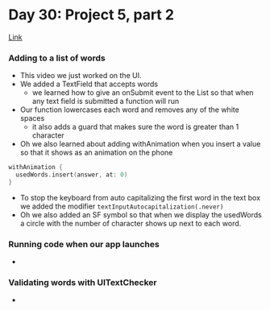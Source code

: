 # Day 30: Project 5, part 2
[Link](https://www.hackingwithswift.com/100/swiftui/30)

### Adding to a list of words
* This video we just worked on the UI. 
* We added a TextField that accepts words
  * we learned how to give an onSubmit event to the List so that when any text field is submitted a function will run
* Our function lowercases each word and removes any of the white spaces
  * it also adds a guard that makes sure the word is greater than 1 character
* Oh we also learned about adding withAnimation when you insert a value so that it shows as an animation on the phone
``` swift
withAnimation {
  usedWords.insert(answer, at: 0)
}
```
* To stop the keyboard from auto capitalizing the first word in the text box we added the modifier `textInputAutocapitalization(.never)`
* Oh we also added an SF symbol so that when we display the usedWords a circle with the number of character shows up next to each word. 

### Running code when our app launches
* 

### Validating words with UITextChecker
* 